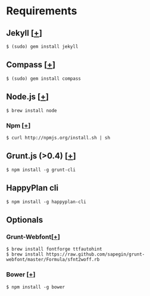 # Requirements

## Jekyll [[+](https://github.com/mojombo/jekyll/wiki/install)]

    $ (sudo) gem install jekyll

## Compass [[+](http://compass-style.org/install/)]

    $ (sudo) gem install compass

## Node.js [[+](https://github.com/joyent/node/wiki/Installation)]

    $ brew install node

### Npm [[+](https://github.com/isaacs/npm)]

    $ curl http://npmjs.org/install.sh | sh

## Grunt.js (>0.4) [[+](http://gruntjs.com/getting-started)]

    $ npm install -g grunt-cli

## HappyPlan cli

    $ npm install -g happyplan-cli

## Optionals

### Grunt-Webfont[[+](https://github.com/sapegin/grunt-webfont#installation)]

    $ brew install fontforge ttfautohint
    $ brew install https://raw.github.com/sapegin/grunt-webfont/master/Formula/sfnt2woff.rb

### Bower [[+](https://github.com/bower/bower#installing-bower)]

    $ npm install -g bower
